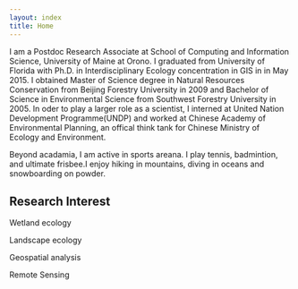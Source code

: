 ```yaml
---
layout: index
title: Home
---
```



I am a Postdoc Research Associate at School of Computing and Information Science, University of Maine at Orono. I graduated from University of Florida with Ph.D. in Interdisciplinary Ecology concentration in GIS in in May 2015. I obtained Master of Science degree in Natural Resources Conservation from Beijing Forestry University in 2009 and Bachelor of Science in Environmental Science from Southwest Forestry University in 2005. In oder to play a larger role as a scientist, I interned at United Nation Development Programme(UNDP) and worked at Chinese Academy of Environmental Planning, an offical think tank for Chinese Ministry of Ecology and Environment.

Beyond acadamia, I am active in sports areana. I play tennis, badmintion, and ultimate frisbee.I enjoy hiking in mountains, diving in oceans and snowboarding on powder. 


## Research Interest

Wetland ecology

Landscape ecology

Geospatial analysis

Remote Sensing 
